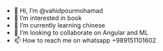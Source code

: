 - 👋 Hi, I’m @vahidpourmohamad
- 👀 I’m interested in book
- 🌱 I’m currently learning chinese
- 💞️ I’m looking to collaborate on Angular and ML
- 📫 How to reach me on whatsapp +989151101602

